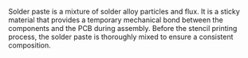  Solder paste is a mixture of solder alloy particles and flux. It is a sticky material that provides a temporary mechanical bond between the components and the PCB during assembly. Before the stencil printing process, the solder paste is thoroughly mixed to ensure a consistent composition.